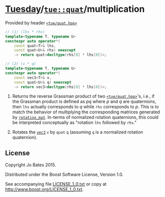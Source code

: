 [Tuesday](../../../README.md)/[`tue::quat`](../../headers/quat.md)/multiplication
=================================================================================
Provided by header [`<tue/quat.hpp>`](../../headers/quat.md)

```c++
// (1) (lhs * rhs)
template<typename T, typename U>
constexpr auto operator*(
    const quat<T>& lhs,
    const quat<U>& rhs) noexcept
    -> return quat<decltype(rhs[0] * lhs[0])>;

// (2) (v * q)
template<typename T, typename U>
constexpr auto operator*(
    const vec3<T>& v,
    const quat<U>& q) noexcept
    -> return vec3<decltype(rhs[0] * lhs[0])>;
```

1. Returns the reverse Grassman product of two
   [`<tue/quat.hpp>`](../../headers/quat.md)'s, i.e., if the Grassman product is
   defined as _pq_ where _p_ and _q_ are quaternions, then `lhs` actually
   corresponds to _q_ while `rhs` corresponds to _p_. This is to match the
   behavior of multiplying the corresponding matrices generated by
   [`rotation_mat`](../../functions/math/rotation_mat.md). In-terms of
   normalized rotation quaternions, this could be interpreted conceptually as
   "rotation `lhs` followed by `rhs`."

2. Rotates the [`vec3`](../../headers/vec.md) `v` by `quat` `q` (assuming `q`
   is a normalized rotation quaternion).

License
-------
Copyright Jo Bates 2015.

Distributed under the Boost Software License, Version 1.0.

See accompanying file [LICENSE_1_0.txt](../../../LICENSE_1_0.txt) or copy at
http://www.boost.org/LICENSE_1_0.txt.
